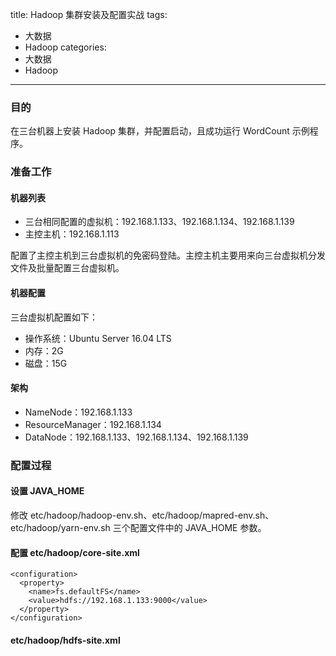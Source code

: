 title: Hadoop 集群安装及配置实战
tags:
- 大数据
- Hadoop
categories:
- 大数据
- Hadoop
---
### 目的

在三台机器上安装 Hadoop 集群，并配置启动，且成功运行 WordCount 示例程序。

### 准备工作

#### 机器列表

- 三台相同配置的虚拟机：192.168.1.133、192.168.1.134、192.168.1.139
- 主控主机：192.168.1.113

配置了主控主机到三台虚拟机的免密码登陆。主控主机主要用来向三台虚拟机分发文件及批量配置三台虚拟机。

#### 机器配置

三台虚拟机配置如下：

- 操作系统：Ubuntu Server 16.04 LTS
- 内存：2G
- 磁盘：15G

#### 架构

- NameNode：192.168.1.133
- ResourceManager：192.168.1.134
- DataNode：192.168.1.133、192.168.1.134、192.168.1.139

### 配置过程

#### 设置 JAVA_HOME

修改 etc/hadoop/hadoop-env.sh、etc/hadoop/mapred-env.sh、etc/hadoop/yarn-env.sh 三个配置文件中的 JAVA_HOME 参数。

#### 配置 etc/hadoop/core-site.xml

    <configuration>
      <property>
        <name>fs.defaultFS</name>
        <value>hdfs://192.168.1.133:9000</value>
      </property>
    </configuration>

#### etc/hadoop/hdfs-site.xml
